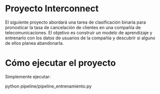 # Proyecto Interconnect

El siguiente proyecto abordará una tarea de clasificación binaria para pronosticar la tasa de cancelación de clientes en una compañía de telecomunicaciones. 
El objetivo es construir un modelo de aprendizaje y entrenarlo con los datos de usuarios de la compañía y descubrir si alguno de ellos planea abandonarla. 


# Cómo ejecutar el proyecto

Simplemente ejecutar:

python pipeline/pipeline_entrenamiento.py

<!-- TODO La info escencial está en este readme, pero sería bueno ooner más detalles. A veces es bueno especificar cómo crear el ambiente virtual, para los que no sepan -->
<!-- TODO Falta incluir requirements.txt -->
<!-- TODO Ignora la carpeta catboost_info a menos que explícitamente quieras incluir algo. Hay varios logs ahí. -->
<!-- TODO Para qué sirve venv.py? No encontré ese archivo siendo llamado en ninguna parte -->
<!-- TODO Está bien ignorar files, pero podría es útil comitear algunos readmes o por último unos .gitkeep solo para poder clonar la estructura de carpetas lista -->
